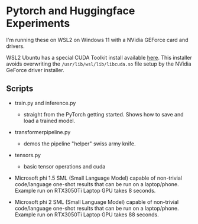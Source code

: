 # Pytorch and Huggingface Experiments

I'm running these on WSL2 on Windows 11 with a NVidia GEForce card and drivers.

WSL2 Ubuntu has a special CUDA Toolkit install available [here](https://developer.nvidia.com/cuda-downloads?target_os=Linux&target_arch=x86_64&Distribution=WSL-Ubuntu&target_version=2.0). This installer avoids overwriting the ```/usr/lib/wsl/lib/libcuda.so``` file setup by the NVidia GeForce driver installer.

## Scripts
* train.py and inference.py
    - straight from the PyTorch getting started. Shows how to save and load a trained model.
    
* transformerpipeline.py
    - demos the pipeline "helper" swiss army knife.

* tensors.py
    - basic tensor operations and cuda

* Microsoft phi 1.5 SML (Small Language Model) capable of non-trivial code/language one-shot results that can be run on a laptop/phone. Example run on RTX3050Ti Laptop GPU takes 8 seconds.

* Microsoft phi 2 SML (Small Language Model) capable of non-trivial code/language one-shot results that can be run on a laptop/phone. Example run on RTX3050Ti Laptop GPU takes 88 seconds.
